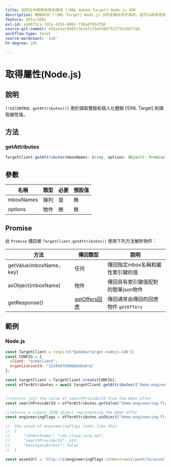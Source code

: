 ```yaml
---
title: 如何在中使用非同步請求 [!DNL Adobe Target] Node.js SDK
description: 瞭解如何 [!DNL Target] Node.js SDK支援非同步請求，這可以將有效目標時間減少為零。
feature: APIs/SDKs
exl-id: aa06f3ca-7d2a-4334-8092-730a8705dfb0
source-git-commit: e5bae1ac9485c3e1d7c55e6386f332755196ffab
workflow-type: tm+mt
source-wordcount: '116'
ht-degree: 18%

---
```


# 取得屬性(Node.js)

## 說明

`[!UICONTROL getAttributes()]` 用於擷取實驗和個人化體驗 [!DNL Target] 和擷取屬性值。

## 方法

### getAttributes

```js {line-numbers="true"}
TargetClient.getAttributes(mboxNames: Array, options: Object): Promise
```

## 參數

| 名稱 | 類型 | 必要 | 預設值 |
| --- | --- | --- |--- |
| mboxNames | 陣列 | 是 | 無 |
| options | 物件 | 無 | 無 |

## Promise

此 `Promise` 傳回者 `TargetClient.getAttributes()` 使用下列方法解析物件：

| 方法 | 傳回類型 | 說明 |
| --- | --- | --- |
| getValue(mboxName， key) | 任何 | 傳回指定mbox名稱和屬性索引鍵的值 |
| asObject(mboxName) | 物件 | 傳回具有索引鍵值配對的簡單json物件 |
| getResponse() | [getOffers回應](https://github.com/jasonwaters/target-nodejs-sdk#targetclientgetoffers) | 傳回通常由傳回的回應物件 `getOffers` |

## 範例

### Node.js

```js {line-numbers="true"}
const TargetClient = require("@adobe/target-nodejs-sdk");
const CONFIG = {
  client: "acmeclient",
  organizationId: "1234567890@AdobeOrg"
};

const targetClient = TargetClient.create(CONFIG);
const offerAttributes = await targetClient.getAttributes(["demo-engineering-flags"]);


//returns just the value of searchProviderId from the mbox offer
const searchProviderId = offerAttributes.getValue("demo-engineering-flags", "searchProviderId");

//returns a simple JSON object representing the mbox offer
const engineeringFlags = offerAttributes.asObject("demo-engineering-flags");

//  the value of engineeringFlags looks like this
//  {
//      "cdnHostname": "cdn.cloud.corp.net",
//      "searchProviderId": 143,
//      "hasLegacyAccess": false
//  }

const assetUrl = `http://${engineeringFlags.cdnHostname}/path/to/asset`;
```
